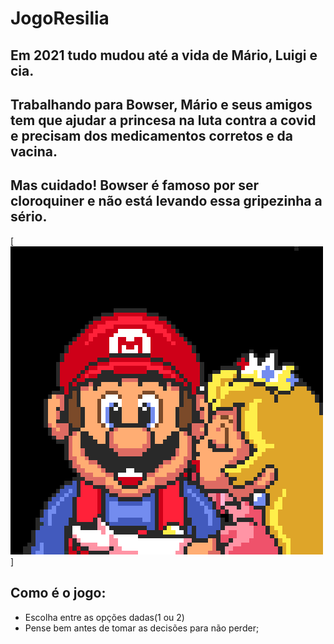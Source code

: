 # JogoResilia

## Em 2021 tudo mudou até a vida de Mário, Luigi e cia.
## Trabalhando para Bowser, Mário e seus amigos tem que ajudar a princesa na luta contra a covid e precisam dos medicamentos corretos e da vacina.
## Mas cuidado! Bowser é famoso por ser cloroquiner e não está levando essa gripezinha a sério.



[![Markdown](https://raw.githubusercontent.com/natfontanesi/JogoResilia/main/gif.gif)]
    
## Como é o jogo:  
- Escolha entre as opções dadas(1 ou 2)  
- Pense bem antes de tomar as decisões para não perder;

